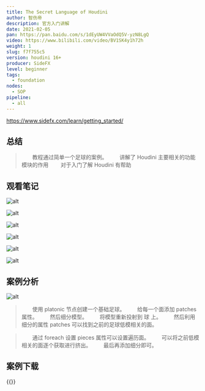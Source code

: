 ```yaml
---
title: The Secret Language of Houdini 
author: 智伤帝
description: 官方入门讲解
date: 2021-02-05
pan: https://pan.baidu.com/s/1dEyUW4VVaOdQ5V-yzN8LgQ
video: https://www.bilibili.com/video/BV1SK4y1h72h
weight: 1
slug: f7f755c5
version: houdini 16+
producer: SideFX
level: beginner
tags: 
  - foundation
nodes:
  - SOP
pipeline:
  - all
---
```


https://www.sidefx.com/learn/getting_started/

## 总结

> &emsp;&emsp;教程通过简单一个足球的案例。
> &emsp;&emsp;讲解了 Houdini 主要相关的功能模块的作用
> &emsp;&emsp;对于入门了解 Houdini 有帮助

## 观看笔记

![alt](https://cdn.jsdelivr.net/gh/FXTD-ODYSSEY/HoudiniWiki@gh-pages/posts/f7f755c5/01.png)


![alt](https://cdn.jsdelivr.net/gh/FXTD-ODYSSEY/HoudiniWiki@gh-pages/posts/f7f755c5/02.png)


![alt](https://cdn.jsdelivr.net/gh/FXTD-ODYSSEY/HoudiniWiki@gh-pages/posts/f7f755c5/03.png)

![alt](https://cdn.jsdelivr.net/gh/FXTD-ODYSSEY/HoudiniWiki@gh-pages/posts/f7f755c5/04.png)

![alt](https://cdn.jsdelivr.net/gh/FXTD-ODYSSEY/HoudiniWiki@gh-pages/posts/f7f755c5/05.png)

![alt](https://cdn.jsdelivr.net/gh/FXTD-ODYSSEY/HoudiniWiki@gh-pages/posts/f7f755c5/06.png)

## 案例分析

![alt](https://cdn.jsdelivr.net/gh/FXTD-ODYSSEY/HoudiniWiki@gh-pages/posts/f7f755c5/07.png)

> &emsp;&emsp;使用 platonic 节点创建一个基础足球。
> &emsp;&emsp;给每一个面添加 patches 属性。
> &emsp;&emsp;然后细分模型。
> &emsp;&emsp;将模型重新投射到 球 上。
> &emsp;&emsp;然后利用细分的属性 patches 可以找到之前的足球低模相关的面。

> &emsp;&emsp;通过 foreach 设置 pieces 属性可以设置遍历面。
> &emsp;&emsp;可以将之前低模相关的面逐个获取进行挤出。
> &emsp;&emsp;最后再添加细分即可。


## 案例下载

{{<attachments pattern=".*.hip">}}

